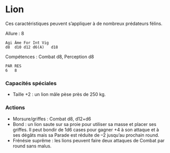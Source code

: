 
# Lion
Ces caractéristiques peuvent s’appliquer à de nombreux prédateurs félins.

Allure : 8

	Agi	Âme	For	Int	Vig
	d8	d10	d12	d6(A)	d18

Compétences : Combat d8, Perception d8

	PAR	RES
	6	8

### Capacités spéciales
- Taille +2 : un lion mâle pèse près de 250 kg.

### Actions
- Morsure/griffes : Combat d8, d12+d6
- Bond : un lion saute sur sa proie pour utiliser sa masse et placer ses griffes. Il peut bondir de 1d6 cases pour gagner +4 à son attaque et à ses dégâts mais sa Parade est réduite de –2 jusqu’au prochain round.
- Frénésie suprême : les lions peuvent faire deux attaques de Combat par round sans malus.
